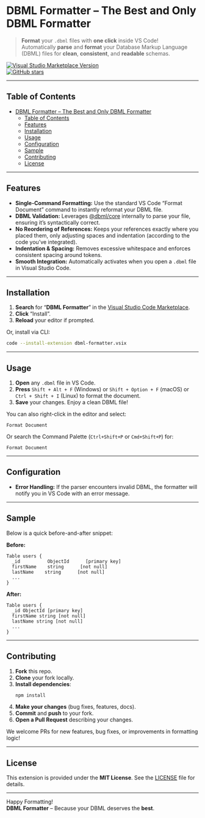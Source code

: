 # DBML Formatter – The Best and Only DBML Formatter

> **Format** your `.dbml` files with **one click** inside VS Code!  
> Automatically **parse** and **format** your Database Markup Language (DBML) files for **clean**, **consistent**, and **readable** schemas.

[![Visual Studio Marketplace Version](https://img.shields.io/badge/VS%20Code-Extension-blue.svg?style=flat)](https://marketplace.visualstudio.com/)  
[![GitHub stars](https://img.shields.io/github/stars/idoaflalo/dbml-formatter.svg?style=social&label=Star)](https://github.com/idoaflalo/dbml-formatter/stargazers)

---

## Table of Contents
- [DBML Formatter – The Best and Only DBML Formatter](#dbml-formatter--the-best-and-only-dbml-formatter)
  - [Table of Contents](#table-of-contents)
  - [Features](#features)
  - [Installation](#installation)
  - [Usage](#usage)
  - [Configuration](#configuration)
  - [Sample](#sample)
  - [Contributing](#contributing)
  - [License](#license)

---

## Features
- **Single-Command Formatting:** Use the standard VS Code “Format Document” command to instantly reformat your DBML file.
- **DBML Validation:** Leverages [\@dbml/core](https://github.com/holistics/dbml) internally to parse your file, ensuring it’s syntactically correct.
- **No Reordering of References:** Keeps your references exactly where you placed them, only adjusting spaces and indentation (according to the code you’ve integrated).
- **Indentation & Spacing:** Removes excessive whitespace and enforces consistent spacing around tokens.
- **Smooth Integration:** Automatically activates when you open a `.dbml` file in Visual Studio Code.

---

## Installation
1. **Search** for “**DBML Formatter**” in the [Visual Studio Code Marketplace](https://marketplace.visualstudio.com/).
2. **Click** “Install”.
3. **Reload** your editor if prompted.

Or, install via CLI:
```bash
code --install-extension dbml-formatter.vsix
```

---

## Usage
1. **Open** any `.dbml` file in VS Code.
2. **Press** `Shift + Alt + F` (Windows) or `Shift + Option + F` (macOS) or `Ctrl + Shift + I` (Linux) to format the document.
3. **Save** your changes. Enjoy a clean DBML file!

You can also right-click in the editor and select:
```
Format Document
```
Or search the Command Palette (`Ctrl+Shift+P` or `Cmd+Shift+P`) for:
```
Format Document
```

---

## Configuration
- **Error Handling:** If the parser encounters invalid DBML, the formatter will notify you in VS Code with an error message.

---

## Sample
Below is a quick before-and-after snippet:

**Before:**
```dbml
Table users {
  _id          ObjectId      [primary key]
  firstName    string      [not null]
  lastName    string      [not null]
  ...
}
```

**After:**
```dbml
Table users {
  _id ObjectId [primary key]
  firstName string [not null]
  lastName string [not null]
  ...
}
```

---

## Contributing
1. **Fork** this repo.
2. **Clone** your fork locally.
3. **Install dependencies**:
   ```bash
   npm install
   ```
4. **Make your changes** (bug fixes, features, docs).
5. **Commit** and **push** to your fork.
6. **Open a Pull Request** describing your changes.

We welcome PRs for new features, bug fixes, or improvements in formatting logic!

---

## License
This extension is provided under the **MIT License**. See the [LICENSE](./LICENSE) file for details.

---

Happy Formatting!  
**DBML Formatter** – Because your DBML deserves the **best**.

